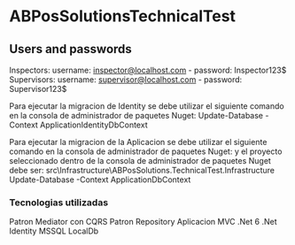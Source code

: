 # ABPosSolutionsTechnicalTest

## Users and passwords
Inspectors: username: inspector@localhost.com - password: Inspector123$
Supervisors: username: supervisor@localhost.com - password: Supervisor123$

Para ejecutar la migracion de Identity se debe utilizar el siguiente comando en la consola de administrador de paquetes Nuget:
Update-Database -Context ApplicationIdentityDbContext

Para ejecutar la migracion de la Aplicacion se debe utilizar el siguiente comando en la consola de administrador de paquetes Nuget:
y el proyecto seleccionado dentro de la consola de administrador de paquetes Nuget debe ser: src\Infrastructure\ABPosSolutions.TechnicalTest.Infrastructure
Update-Database -Context ApplicationDbContext

### Tecnologias utilizadas
Patron Mediator con CQRS
Patron Repository
Aplicacion MVC .Net 6
.Net Identity
MSSQL LocalDb
